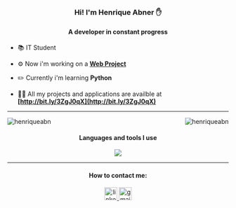 
<h3 align="center">Hi! I'm Henrique Abner ✋</h3>
<h4 align="center">A developer in constant progress</h4>

- 📚 IT Student

- ⚙️ Now i'm working on a **[Web Project](https://github.com/Sapucai-Socket/New-Website-Movie)**

- ✏️ Currently i'm learning **Python**

- 👨‍💻 All my projects and applications are availble at **[http://bit.ly/3ZgJ0qX](http://bit.ly/3ZgJ0qX)**

<hr>

<p><img align="right" src="https://github-readme-stats.vercel.app/api/top-langs?username=henriqueabn&show_icons=true&theme=github_dark&locale=en&layout=compact&border_radius=20" alt="henriqueabn" /></p>
<p><img align="center" src="https://github-readme-stats.vercel.app/api?username=henriqueabn&show_icons=true&theme=github_dark&locale=en&border_radius=20" alt="henriqueabn" /></p>


<h4 align="center">Languages and tools I use</h4>

<p align="center">
  <a href="https://skillicons.dev">
    <img src="https://skillicons.dev/icons?i=figma,js,html,css,swift,py" />
  </a>
</p>

<hr>
<h4 align="center">How to contact me:</h4>
<div align="center">
  <a href="https://www.linkedin.com/in/henrique-abner-a61086266/" target="_blank">
    <img src="https://img.shields.io/static/v1?message=LinkedIn&logo=linkedin&label=&color=0077B5&logoColor=white&labelColor=&style=for-the-badge" height="29" alt="linkedin logo"  />
  </a>
  <a href="https://mail.google.com/mail/u/0/?fs=1&to=henriqueabner2709@gmail.com&tf=cm" target="_blank">
    <img src="https://img.shields.io/static/v1?message=Gmail&logo=gmail&label=&color=D14836&logoColor=white&labelColor=&style=for-the-badge" height="29" alt="gmail logo"  />
  </a>
</div>
